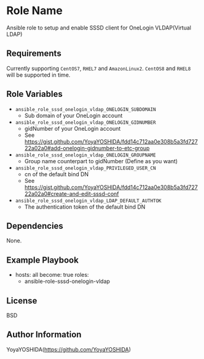 Role Name
=========

Ansible role to setup and enable SSSD client for OneLogin VLDAP(Virtual LDAP)

Requirements
------------

Currently supporting `CentOS7`, `RHEL7` and `AmazonLinux2`. `CentOS8` and `RHEL8` will be supported in time.

Role Variables
--------------

- `ansible_role_sssd_onelogin_vldap_ONELOGIN_SUBDOMAIN`
    - Sub domain of your OneLogin account
- `ansible_role_sssd_onelogin_vldap_ONELOGIN_GIDNUMBER`
    - gidNumber of your OneLogin account
    - See https://gist.github.com/YoyaYOSHIDA/fdd14c712aa0e308b5a3fd72722a02a0#add-onelogin-gidnumber-to-etc-group
- `ansible_role_sssd_onelogin_vldap_ONELOGIN_GROUPNAME`
    - Group name counterpart to gidNumber (Define as you want)
- `ansible_role_sssd_onelogin_vldap_PRIVILEGED_USER_CN`
    - cn of the default bind DN
    - See https://gist.github.com/YoyaYOSHIDA/fdd14c712aa0e308b5a3fd72722a02a0#create-and-edit-sssd-conf
- `ansible_role_sssd_onelogin_vldap_LDAP_DEFAULT_AUTHTOK`
    - The authentication token of the default bind DN

Dependencies
------------

None.

Example Playbook
----------------

- hosts: all
  become: true
  roles:
    - ansible-role-sssd-onelogin-vldap

License
-------

BSD

Author Information
------------------

YoyaYOSHIDA(https://github.com/YoyaYOSHIDA)

